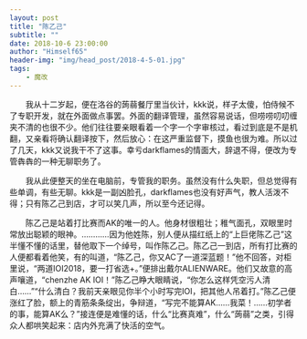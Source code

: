 ```yaml
---
layout: post
title: "陈乙己"
subtitle: ""
date: 2018-10-6 23:00:00
author: "Himself65"
header-img: "img/head_post/2018-4-5-01.jpg"
tags: 
    - 魔改
---
```

　　我从十二岁起，便在洛谷的蒟蒻餐厅里当伙计，kkk说，样子太傻，怕侍候不了专职开发，就在外面做点事罢。外面的翻译管理，虽然容易说话，但唠唠叨叨缠夹不清的也很不少。他们往往要亲眼看着一个字一个字审核过，看过到底是不是机翻，又亲看将确认翻译按下，然后放心：在这严重监督下，摸鱼也很为难。所以过了几天，kkk又说我干不了这事。幸亏darkflames的情面大，辞退不得，便改为专管犇犇的一种无聊职务了。

　　我从此便整天的坐在电脑前，专管我的职务。虽然没有什么失职，但总觉得有些单调，有些无聊。kkk是一副凶脸孔，darkflames也没有好声气，教人活泼不得；只有陈乙己到店，才可以笑几声，所以至今还记得。

　　陈乙己是站着打比赛而AK的唯一的人。他身材很粗壮；稚气面孔，双眼里时常放出聪颖的眼神。…………因为他姓陈，别人便从描红纸上的“上巨佬陈乙己”这半懂不懂的话里，替他取下一个绰号，叫作陈乙己。陈乙己一到店，所有打比赛的人便都看着他笑，有的叫道，“陈乙己，你又AC了一道深蓝题！”他不回答，对柜里说，“两道IOI2018，要一打省选+。”便排出戴尔ALIENWARE。他们又故意的高声嚷道，“chenzhe AK IOI！”陈乙己睁大眼睛说，“你怎么这样凭空污人清白……”“什么清白？我前天亲眼见你半个小时写完IOI，把其他人吊着打。”陈乙己便涨红了脸，额上的青筋条条绽出，争辩道，“写完不能算AK……我菜！……初学者的事，能算AK么？”接连便是难懂的话，什么“比赛真难”，什么“蒟蒻”之类，引得众人都哄笑起来：店内外充满了快活的空气。